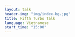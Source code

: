 ```yaml
---
layout: talk
header-img: "img/index-bg.jpg"
title: Fifth Turbo Talk
language: Vietnamese
start_time: "15:00"
---
```

